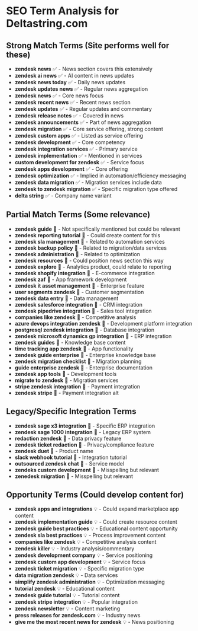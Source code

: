 # SEO Term Analysis for Deltastring.com

## Strong Match Terms (Site performs well for these)
- **zendesk news** ✅ - News section covers this extensively
- **zendesk ai news** ✅ - AI content in news updates
- **zendesk news today** ✅ - Daily news updates
- **zendesk updates news** ✅ - Regular news aggregation
- **zendesk news** ✅ - Core news focus
- **zendesk recent news** ✅ - Recent news section
- **zendesk updates** ✅ - Regular updates and commentary
- **zendesk release notes** ✅ - Covered in news
- **zendesk announcements** ✅ - Part of news aggregation
- **zendesk migration** ✅ - Core service offering, strong content
- **zendesk custom apps** ✅ - Listed as service offering
- **zendesk development** ✅ - Core competency
- **zendesk integration services** ✅ - Primary service
- **zendesk implementation** ✅ - Mentioned in services
- **custom development for zendesk** ✅ - Service focus
- **zendesk apps development** ✅ - Core offering
- **zendesk optimization** ✅ - Implied in automation/efficiency messaging
- **zendesk data migration** ✅ - Migration services include data
- **zendesk to zendesk migration** ✅ - Specific migration type offered
- **delta string** ✅ - Company name variant

## Partial Match Terms (Some relevance)
- **zendesk guide** 🔶 - Not specifically mentioned but could be relevant
- **zendesk reporting tutorial** 🔶 - Could create content for this
- **zendesk sla management** 🔶 - Related to automation services
- **zendesk backup policy** 🔶 - Related to migration/data services
- **zendesk administration** 🔶 - Related to optimization
- **zendesk resources** 🔶 - Could position news section this way
- **zendesk explore** 🔶 - Analytics product, could relate to reporting
- **zendesk shopify integration** 🔶 - E-commerce integration
- **zendesk zaf** 🔶 - App framework development
- **zendesk it asset management** 🔶 - Enterprise feature
- **user segments zendesk** 🔶 - Customer segmentation
- **zendesk data entry** 🔶 - Data management
- **zendesk salesforce integration** 🔶 - CRM integration
- **zendesk pipedrive integration** 🔶 - Sales tool integration
- **companies like zendesk** 🔶 - Competitive analysis
- **azure devops integration zendesk** 🔶 - Development platform integration
- **postgresql zendesk integration** 🔶 - Database integration
- **zendesk microsoft dynamics gp integration** 🔶 - ERP integration
- **zendesk guides** 🔶 - Knowledge base content
- **time tracking app zendesk** 🔶 - App functionality
- **zendesk guide enterprise** 🔶 - Enterprise knowledge base
- **zendesk migration checklist** 🔶 - Migration planning
- **guide enterprise zendesk** 🔶 - Enterprise documentation
- **zendesk app tools** 🔶 - Development tools
- **migrate to zendesk** 🔶 - Migration services
- **stripe zendesk integration** 🔶 - Payment integration
- **zendesk stripe** 🔶 - Payment integration alt

## Legacy/Specific Integration Terms
- **zendesk sage x3 integration** 🔶 - Specific ERP integration
- **zendesk sage 1000 integration** 🔶 - Legacy ERP system
- **redaction zendesk** 🔶 - Data privacy feature
- **zendesk ticket redaction** 🔶 - Privacy/compliance feature
- **zendesk duet** 🔶 - Product name
- **slack webhook tutorial** 🔶 - Integration tutorial
- **outsourced zendesk chat** 🔶 - Service model
- **zendeks custom development** 🔶 - Misspelling but relevant
- **zenedesk migration** 🔶 - Misspelling but relevant

## Opportunity Terms (Could develop content for)
- **zendesk apps and integrations** 💡 - Could expand marketplace app content
- **zendesk implementation guide** 💡 - Could create resource content
- **zendesk guide best practices** 💡 - Educational content opportunity
- **zendesk sla best practices** 💡 - Process improvement content
- **companies like zendesk** 💡 - Competitive analysis content
- **zendesk killer** 💡 - Industry analysis/commentary
- **zendesk development company** 💡 - Service positioning
- **zendesk custom app development** 💡 - Service focus
- **zendesk ticket migration** 💡 - Specific migration type
- **data migration zendesk** 💡 - Data services
- **simplify zendesk administration** 💡 - Optimization messaging
- **tutorial zendesk** 💡 - Educational content
- **zendesk guide tutorial** 💡 - Tutorial content
- **zendesk stripe integration** 💡 - Popular integration
- **zendesk newsletter** 💡 - Content marketing
- **press releases for zendesk.com** 💡 - Industry news
- **give me the most recent news for zendesk** 💡 - News positioning